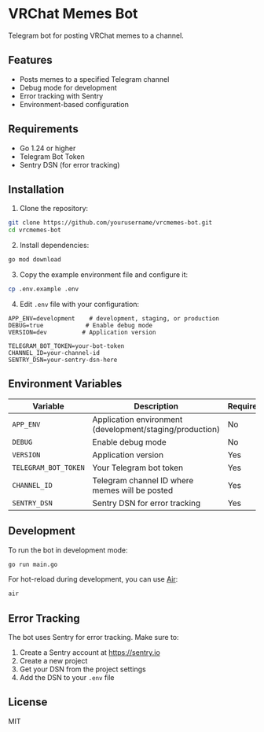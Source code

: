 # VRChat Memes Bot

Telegram bot for posting VRChat memes to a channel.

## Features

- Posts memes to a specified Telegram channel
- Debug mode for development
- Error tracking with Sentry
- Environment-based configuration

## Requirements

- Go 1.24 or higher
- Telegram Bot Token
- Sentry DSN (for error tracking)

## Installation

1. Clone the repository:
```bash
git clone https://github.com/yourusername/vrcmemes-bot.git
cd vrcmemes-bot
```

2. Install dependencies:
```bash
go mod download
```

3. Copy the example environment file and configure it:
```bash
cp .env.example .env
```

4. Edit `.env` file with your configuration:
```env
APP_ENV=development    # development, staging, or production
DEBUG=true            # Enable debug mode
VERSION=dev          # Application version

TELEGRAM_BOT_TOKEN=your-bot-token
CHANNEL_ID=your-channel-id
SENTRY_DSN=your-sentry-dsn-here
```

## Environment Variables

| Variable | Description | Required | Default |
|----------|-------------|----------|---------|
| `APP_ENV` | Application environment (development/staging/production) | No | development |
| `DEBUG` | Enable debug mode | No | false |
| `VERSION` | Application version | Yes | - |
| `TELEGRAM_BOT_TOKEN` | Your Telegram bot token | Yes | - |
| `CHANNEL_ID` | Telegram channel ID where memes will be posted | Yes | - |
| `SENTRY_DSN` | Sentry DSN for error tracking | Yes | - |

## Development

To run the bot in development mode:

```bash
go run main.go
```

For hot-reload during development, you can use [Air](https://github.com/cosmtrek/air):

```bash
air
```

## Error Tracking

The bot uses Sentry for error tracking. Make sure to:

1. Create a Sentry account at https://sentry.io
2. Create a new project
3. Get your DSN from the project settings
4. Add the DSN to your `.env` file

## License

MIT

